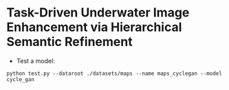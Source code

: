 Task-Driven Underwater Image Enhancement via Hierarchical Semantic Refinement
====


- Test a model:
```
python test.py --dataroot ./datasets/maps --name maps_cyclegan --model cycle_gan
```
